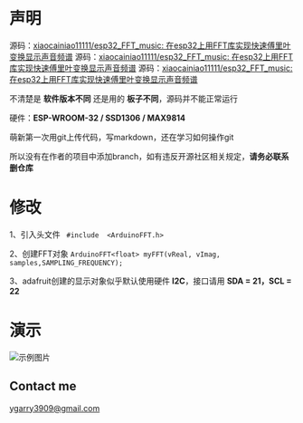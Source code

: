 # 声明

源码：[xiaocainiao11111/esp32_FFT_music: 在esp32上用FFT库实现快速傅里叶变换显示声音频谱](https://github.com/xiaocainiao11111/esp32_FFT_music)
源码：[xiaocainiao11111/esp32_FFT_music: 在esp32上用FFT库实现快速傅里叶变换显示声音频谱](https://github.com/xiaocainiao11111/esp32_FFT_music)
源码：[xiaocainiao11111/esp32_FFT_music: 在esp32上用FFT库实现快速傅里叶变换显示声音频谱](https://github.com/xiaocainiao11111/esp32_FFT_music)

不清楚是 **软件版本不同** 还是用的 **板子不同**，源码并不能正常运行

硬件：**ESP-WROOM-32 / SSD1306 / MAX9814**

萌新第一次用git上传代码，写markdown，还在学习如何操作git

所以没有在作者的项目中添加branch，如有违反开源社区相关规定，**请务必联系删仓库**

# 修改

1、引入头文件 `` #include  <ArduinoFFT.h>``

2、创建FFT对象 ``ArduinoFFT<float> myFFT(vReal, vImag, samples,SAMPLING_FREQUENCY);``

3、adafruit创建的显示对象似乎默认使用硬件 **I2C**，接口请用 **SDA = 21，SCL = 22**

# 演示

![示例图片](https://github.com/Kokoroumi/ESP32_FFT_To_SSD1306/new/main/images/Show.jpg)

## Contact me

ygarry3909@gmail.com
